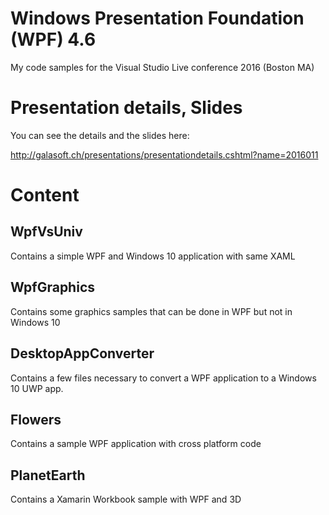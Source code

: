 # Windows Presentation Foundation (WPF) 4.6

My code samples for the Visual Studio Live conference 2016 (Boston MA)

# Presentation details, Slides

You can see the details and the slides here:

http://galasoft.ch/presentations/presentationdetails.cshtml?name=2016011

# Content

## WpfVsUniv

Contains a simple WPF and Windows 10 application with same XAML

## WpfGraphics

Contains some graphics samples that can be done in WPF but not in Windows 10

## DesktopAppConverter

Contains a few files necessary to convert a WPF application to a Windows 10 UWP app.

## Flowers

Contains a sample WPF application with cross platform code

## PlanetEarth

Contains a Xamarin Workbook sample with WPF and 3D